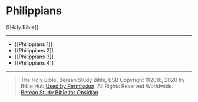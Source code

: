# Philippians

[[Holy Bible]]

---

- [[Philippians 1]]
- [[Philippians 2]]
- [[Philippians 3]]
- [[Philippians 4]]

---

> The Holy Bible, Berean Study Bible, BSB
> Copyright &copy;2016, 2020 by Bible Hub
> [Used by Permission](https://berean.bible/terms.htm). All Rights Reserved Worldwide.
> [Berean Study Bible for Obsidian](https://github.com/gapmiss/berean-study-bible-for-obsidian)

